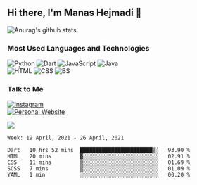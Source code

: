 ## Hi there, I'm Manas Hejmadi 👋

![Anurag's github stats](https://github-readme-stats.vercel.app/api?username=synapsecode&show_icons=true&theme=radical)

### Most Used Languages and Technologies
<!--![Most Used Languages:](https://img.shields.io/badge/Most%20Ussed%20Languages:%20-%23000.svg?&style=for-the-badge) -->
![Python](https://img.shields.io/badge/python%20-%233258a8.svg?&style=for-the-badge&logo=python&logoColor=yellow) 
![Dart](https://img.shields.io/badge/Flutter(Dart)%20-%23d1d7e3.svg?&style=for-the-badge&logo=dart&logoColor=blue)
![JavaScript](https://img.shields.io/badge/JavaScript%20-%23e3d61b.svg?&style=for-the-badge&logo=javascript&logoColor=white)
![Java](https://img.shields.io/badge/Java%20-%23e3541b.svg?&style=for-the-badge&logo=java&logoColor=white)
<br>
![HTML](https://img.shields.io/badge/HTML%205%20-%23de5a02.svg?&style=for-the-badge&logo=html5&logoColor=white)
![CSS](https://img.shields.io/badge/CSS%203%20-%234f0999.svg?&style=for-the-badge&logo=css3&logoColor=white)
![BS](https://img.shields.io/badge/Bootstrap%20-%234f0999.svg?&style=for-the-badge&logo=bootstrap&logoColor=white)

### Talk to Me
[![Instagram](https://img.shields.io/badge/Instagram%20-%23e31b72.svg?&style=for-the-badge&logo=instagram&logoColor=white)](https://www.instagram.com/synapse.code)
<br>
[![Personal Website](https://img.shields.io/badge/My%20Personal%20Website%20-%23595859.svg?&style=for-the-badge&logo=profile&logoColor=white)](http://www.manashejmadi.surge.sh)


![](https://komarev.com/ghpvc/?username=synapsecode&style=flat-square&color=blueviolet)

<!--START_SECTION:waka-->
```text
Week: 19 April, 2021 - 26 April, 2021

Dart   10 hrs 52 mins  ███████████████████████▒░   93.90 % 
HTML   20 mins         ▓░░░░░░░░░░░░░░░░░░░░░░░░   02.91 % 
CSS    11 mins         ▒░░░░░░░░░░░░░░░░░░░░░░░░   01.69 % 
SCSS   7 mins          ▒░░░░░░░░░░░░░░░░░░░░░░░░   01.09 % 
YAML   1 min           ░░░░░░░░░░░░░░░░░░░░░░░░░   00.20 % 
```
<!--END_SECTION:waka-->

<!--
**synapsecode/synapsecode** is a ✨ _special_ ✨ repository because its `README.md` (this file) appears on your GitHub profile.

Here are some ideas to get you started:

- 🔭 I’m currently working on ...
- 🌱 I’m currently learning ...
- 👯 I’m looking to collaborate on ...
- 🤔 I’m looking for help with ...
- 💬 Ask me about ...
- 📫 How to reach me: ...
- 😄 Pronouns: ...
- ⚡ Fun fact: ...
--
